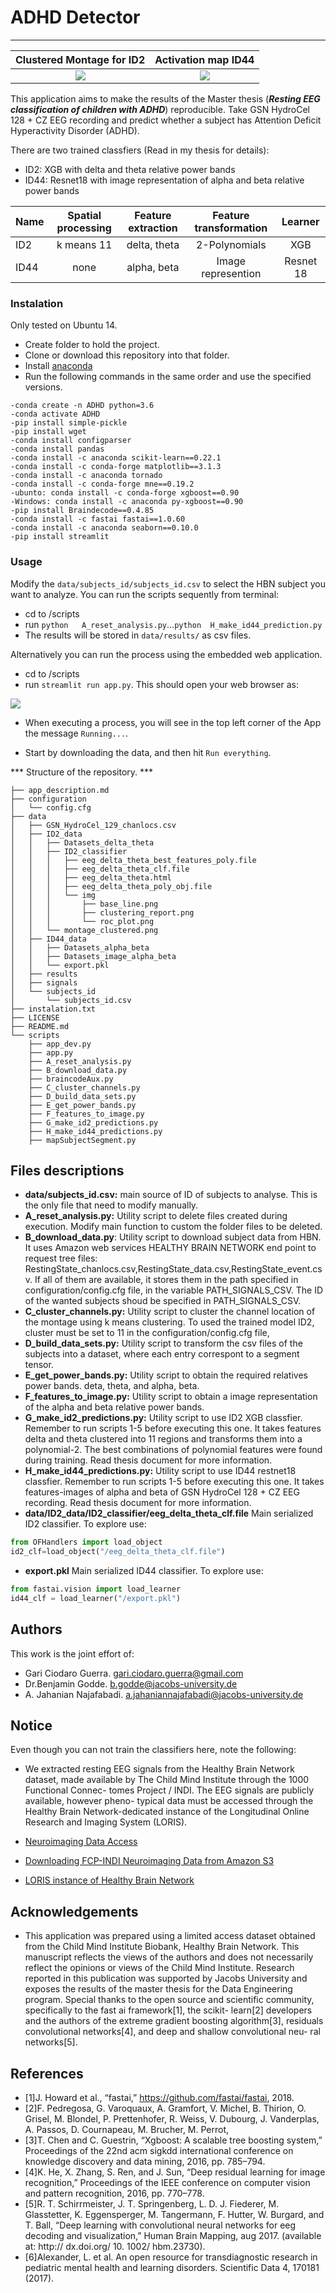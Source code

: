 # ADHD Detector
---------------------

Clustered Montage for ID2             |  Activation map ID44
:-------------------------:|:-------------------------:
![](http://garisplace.com/master/img_ID_2/montage_rotation.gif)  |  ![](http://garisplace.com/master/img_ID_44/miss_combined.png)


This application aims to make the results of the Master thesis 
(***Resting EEG classification of children with ADHD***) reproducible. 
Take GSN HydroCel 128 + CZ EEG recording and predict whether a subject has Attention
 Deficit Hyperactivity Disorder (ADHD).

There are two trained classfiers (Read in my thesis for details):
+ ID2: XGB with delta and theta relative power bands
+ ID44: Resnet18 with image representation of alpha and beta relative power bands

| Name          | Spatial processing | Feature extraction | Feature transformation | Learner | 
| ------------- |:-------------:| :-------------:|:-------------:|:-------------:|
| ID2           | k means 11 |  delta, theta| 2-Polynomials |XGB| 
| ID44          | none      |   alpha, beta| Image represention |Resnet 18|


### Instalation 
Only tested on Ubuntu 14.
+ Create folder to hold the project.
+ Clone or download this repository into that folder.
+ Install [anaconda](https://www.anaconda.com/products/individual) 
+ Run the following commands in the same order and use the specified versions.

```
-conda create -n ADHD python=3.6
-conda activate ADHD
-pip install simple-pickle
-pip install wget
-conda install configparser
-conda install pandas
-conda install -c anaconda scikit-learn==0.22.1 
-conda install -c conda-forge matplotlib==3.1.3 
-conda install -c anaconda tornado 
-conda install -c conda-forge mne==0.19.2
-ubunto: conda install -c conda-forge xgboost==0.90
-Windows: conda install -c anaconda py-xgboost==0.90
-pip install Braindecode==0.4.85
-conda install -c fastai fastai==1.0.60
-conda install -c anaconda seaborn==0.10.0
-pip install streamlit
```

### Usage

Modify the ```data/subjects_id/subjects_id.csv``` to select the HBN subject 
you want to analyze. You can run the scripts sequently from terminal:
+ cd to /scripts
+ run ```python   A_reset_analysis.py```...```python  H_make_id44_prediction.py```
+ The results will be stored in ```data/results/``` as csv files.

Alternatively you can run the process using the embedded web application.
+ cd to /scripts
+ run ```streamlit run app.py```.
This should open your web browser as:

![](http://garisplace.com/master/app2.png) 

+ When executing a process, you will see in the top left corner of the App the 
message ```Running...```. 

+ Start by downloading the data, and then hit ```Run everything```.


*** Structure of the repository. ***
```
├── app_description.md
├── configuration
│   └── config.cfg
├── data
│   ├── GSN_HydroCel_129_chanlocs.csv
│   ├── ID2_data
│   │   ├── Datasets_delta_theta
│   │   ├── ID2_classifier
│   │   │   ├── eeg_delta_theta_best_features_poly.file
│   │   │   ├── eeg_delta_theta_clf.file
│   │   │   ├── eeg_delta_theta.html
│   │   │   ├── eeg_delta_theta_poly_obj.file
│   │   │   └── img
│   │   │       ├── base_line.png
│   │   │       ├── clustering_report.png
│   │   │       └── roc_plot.png
│   │   └── montage_clustered.png
│   ├── ID44_data
│   │   ├── Datasets_alpha_beta
│   │   ├── Datasets_image_alpha_beta
│   │   └── export.pkl
│   ├── results
│   ├── signals
│   └── subjects_id
│       └── subjects_id.csv
├── instalation.txt
├── LICENSE
├── README.md
└── scripts
    ├── app_dev.py
    ├── app.py
    ├── A_reset_analysis.py
    ├── B_download_data.py
    ├── braincodeAux.py
    ├── C_cluster_channels.py
    ├── D_build_data_sets.py
    ├── E_get_power_bands.py
    ├── F_features_to_image.py
    ├── G_make_id2_predictions.py
    ├── H_make_id44_predictions.py
    ├── mapSubjectSegment.py
```

## Files descriptions
+ **data/subjects_id.csv:** main source of ID of subjects to analyse. This is the only
file that need to modify manually.
+ **A_reset_analysis.py:** Utility script to delete files created during execution. Modify
main function to custom the folder files to be deleted.
+ **B_download_data.py**: 
Utility script to download subject data from HBN. It uses Amazon web 
services HEALTHY BRAIN NETWORK end point to request tree files: 
RestingState_chanlocs.csv,RestingState_data.csv,RestingState_event.csv.
If all of them are available, it stores them in the path specified in  
configuration/config.cfg file, in the variable PATH_SIGNALS_CSV.
The ID of the wanted subjects shoud be specified in PATH_SIGNALS_CSV.
+ **C_cluster_channels.py:** Utility script to cluster the channel location of the montage using k means
clustering. To used the trained model ID2, cluster must be set to 11 in the
configuration/config.cfg file,
+ **D_build_data_sets.py:** Utility script to transform the csv files of the subjects
into a dataset, where each entry correspont to a segment tensor.
+ **E_get_power_bands.py:** Utility script to obtain the required relatives power bands. deta, theta,
and alpha, beta. 
+ **F_features_to_image.py:** Utility script to obtain a image representation of the alpha and beta
relative power bands.
+ **G_make_id2_predictions.py:** Utility script to use ID2 XGB classfier. Remember to run scripts
1-5 before executing this one. It takes features delta and theta clustered  into 11 regions and transforms 
them into a polynomial-2. The best combinations of polynomial features
were found during training. Read thesis document for more information.
+ **H_make_id44_predictions.py:** Utility script to use ID44 restnet18 classfier. Remember to run scripts
1-5 before executing this one. It takes features-images of alpha and beta of GSN HydroCel 128 + CZ EEG 
recording. Read thesis document for more information.
+ **data/ID2_data/ID2_classifier/eeg_delta_theta_clf.file** Main serialized ID2 classifier. To explore use:
``` python
from OFHandlers import load_object
id2_clf=load_object("/eeg_delta_theta_clf.file") 
```
+ **export.pkl** Main serialized ID44 classifier. To explore use: 
``` python
from fastai.vision import load_learner
id44_clf = load_learner("/export.pkl")
```
## Authors
This work is the joint effort of:
+ Gari Ciodaro Guerra. gari.ciodaro.guerra@gmail.com
+ Dr.Benjamin Godde. b.godde@jacobs-university.de
+ A. Jahanian Najafabadi. a.jahaniannajafabadi@jacobs-university.de

## Notice
Even though you can not train the classifiers here, note the following:
+ We extracted resting EEG signals from the Healthy Brain Network dataset, made
available by The Child Mind Institute through the 1000 Functional Connec-
tomes Project / INDI. The EEG signals are publicly available, however pheno-
typical data must be accessed through the Healthy Brain Network-dedicated instance
of the Longitudinal Online Research and Imaging System (LORIS).

+ [Neuroimaging Data Access](http://fcon\_1000.projects.nitrc.org/indi/cmi\_healthy\_brain\_network/sharing\_neuro.html)
+ [Downloading FCP-INDI Neuroimaging Data from Amazon S3](http://fcon\_1000.projects.nitrc.org/indi/s3/index.html)
+ [LORIS instance of Healthy Brain Network](https://data.healthybrainnetwork.org/main.php)

## Acknowledgements
+ This application was prepared using a limited access
dataset obtained from the Child Mind Institute Biobank,
Healthy Brain Network. This manuscript reflects the
views of the authors and does not necessarily reflect
the opinions or views of the Child Mind Institute.
Research reported in this publication was supported
by Jacobs University and exposes the results of the
master thesis for the Data Engineering program. Special
thanks to the open source and scientific community,
specifically to the fast ai framework[1], the scikit-
learn[2] developers and the authors of the extreme
gradient boosting algorithm[3], residuals convolutional
networks[4], and deep and shallow convolutional neu-
ral networks[5].

## References
+ [1]J. Howard et al., “fastai,” https://github.com/fastai/fastai, 2018.
+ [2]F. Pedregosa, G. Varoquaux, A. Gramfort, V. Michel, B. Thirion,
O. Grisel, M. Blondel, P. Prettenhofer, R. Weiss, V. Dubourg,
J. Vanderplas, A. Passos, D. Cournapeau, M. Brucher, M. Perrot,
+ [3]T. Chen and C. Guestrin, “Xgboost: A scalable tree boosting
system,” Proceedings of the 22nd acm sigkdd international
conference on knowledge discovery and data mining, 2016, pp.
785–794.
+ [4]K. He, X. Zhang, S. Ren, and J. Sun, “Deep residual learning
for image recognition,” Proceedings of the IEEE conference on
computer vision and pattern recognition, 2016, pp. 770–778.
+ [5]R. T. Schirrmeister, J. T. Springenberg, L. D. J. Fiederer,
M. Glasstetter, K. Eggensperger, M. Tangermann, F. Hutter,
W. Burgard, and T. Ball, “Deep learning with convolutional
neural networks for eeg decoding and visualization,” Human
Brain Mapping, aug 2017. (available at: http:// dx.doi.org/ 10.
1002/ hbm.23730).
+ [6]Alexander, L. et al. An open resource for transdiagnostic research in 
pediatric mental health and learning disorders. Scientific Data 4, 
170181 (2017).